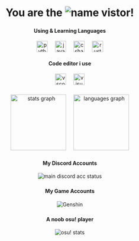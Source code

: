 <div align="center">
  <h1>You are the <img src="https://count.getloli.com/get/@yuusukealmal?theme=gelbooru" alt="name" /> vistor!</h1>
</div>

###

<div align="center">
  <!-- <p align="left">&nbsp;&nbsp;&nbsp;&nbsp;&nbsp;&nbsp;&nbsp;&nbsp;My wife 👇</p>
  <img align="left" height="160" src="https://cdn.discordapp.com/attachments/1042775395507900458/1142376929790537748/rikka.gif"  /> -->
  <h4>Using & Learning Languages</h4>
  <img src="https://skillicons.dev/icons?i=py" height="30" alt="python logo"  />
  <img width="12" />
  <img src="https://cdn.simpleicons.org/javascript/F7DF1E" height="30" alt="javascript logo"  />
  <img width="12" />
  <!-- <img src="https://skillicons.dev/icons?i=html" height="30" alt="html5 logo"  />
  <img width="12" />
  <img src="https://skillicons.dev/icons?i=css" height="30" alt="css3 logo"  />
  <img width="12" /> -->
  <!-- <img src="https://skillicons.dev/icons?i=dart" height="30" alt="dart logo"  />
  <img width="12" /> -->
  <!-- <img src="https://skillicons.dev/icons?i=vue" height="30" alt="vuejs logo"  />
  <img width="12" /> -->
  <!-- <img src="https://skillicons.dev/icons?i=php" height="30" alt="php logo"  />
  <img width="12" /> -->
  <img src="https://skillicons.dev/icons?i=cs" height="30" alt="csharp logo"  />
  <img width="12" />
  <!-- <img src="https://skillicons.dev/icons?i=docker" height="30" alt="docker logo"  />
  <img width="12" /> -->
  <!-- <img src="https://skillicons.dev/icons?i=kotlin" height="30" alt="kotlin logo"  />
  <img width="12" /> -->
  <img src="https://skillicons.dev/icons?i=rust" height="30" alt="rust logo"  />
  <br>
  <h4>Code editor i use</h4>
  <a herf="https://code.visualstudio.com"><img src="https://img.shields.io/badge/Visual Studio Code-007ACC?logo=visualstudiocode&logoColor=white&style=for-the-badge" height="30" alt="vscode logo"  /></a>
  <img width="12" />
  <a herf="https://visualstudio.microsoft.com/downloads/"><img src="https://img.shields.io/badge/Visual Studio-5C2D91?logo=visualstudio&logoColor=white&style=for-the-badge" height="30" alt="visualstudio logo"  /></a>
  <!-- <img width="12" />
  <a herf="https://developer.android.com/studio"><img src="https://img.shields.io/badge/Android Studio-3DDC84?logo=androidstudio&logoColor=black&style=for-the-badge" height="30" alt="androidstudio logo"  /></a> -->
</div>

###

<div align="center" display="inline">
  <img src="https://github-readme-stats.vercel.app/api?username=yuusukealmal&hide_title=true&hide_rank=true&show_icons=true&include_all_commits=true&count_private=true&disable_animations=false&theme=vue-dark&locale=en&hide_border=false" height="150" alt="stats graph"  />
  <img width="12" />
  <img src="https://github-readme-stats.vercel.app/api/top-langs?username=yuusukealmal&locale=en&hide_title=false&layout=compact&card_width=320&langs_count=10&theme=vue-dark&hide_border=false" height="150" alt="languages graph"  />
</div>

###

<div align="center" display="inline">
  <h4>My Discord Accounts</h4>
  <img src="https://lanyard.cnrad.dev/api/878830839822176287?&bg=141321&borderRadius=20px&hideTimestamp=true" alt="main discord acc status">
  <!-- <img width="12" />
  <img src="https://lanyard.cnrad.dev/api/915809531865477180?&bg=141321&borderRadius=20px&hideTimestamp=true" alt="main discord acc status"> -->
</div>

###

<div align="center" display="inline">
  <h4>My Game Accounts</h4>
  <img src="https://genshin-card-phi.vercel.app/gi/75/298543184.png" alt="Genshin">
</div>

###

<div align="center">
  <h4>A noob osu! player</h4>
  <img src="https://osu-sig.vercel.app/card?user=69you&mode=std&lang=en&animation=true" alt="osu! stats">
</div>
